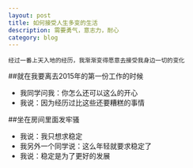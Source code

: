 ```yaml
---
layout: post
title: 如何接受人生多变的生活
description: 需要勇气，意志力，耐心
category: blog
---
```

	经过一番上天入地的经历，我渐渐变得愿意去接受我身边一切的变化

##就在我要离去2015年的第一份工作的时候
- 我同学问我：你怎么还可以这么的开心
- 我说：因为经历过比这些还要糟糕的事情

##坐在房间里面发牢骚
- 我说：我只想求稳定
- 我另外一个同学说：这么年轻就要求稳定了
- 我说：稳定是为了更好的发展








[BeiYuu]:    http://beiyuu.com  "BeiYuu"
